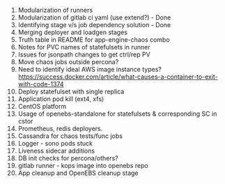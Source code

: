 1. Modularization of runners
2. Modularization of gitlab ci yaml (use extend?) - Done
3. Identifying stage v/s job dependency solution - Done
4. Merging deployer and loadgen stages 
5. Truth table in README for app-engine-chaos combo 
6. Notes for PVC names of statefulsets in runner 
7. Issues for jsonpath changes to get ctrl/rep PV
8. Move chaos jobs outside percona?
9. Need to identify ideal AWS  image instance types? https://success.docker.com/article/what-causes-a-container-to-exit-with-code-1374
10. Deploy statefulset with single replica 
11. Application pod kill (ext4, xfs)
12. CentOS platform  
13. Usage of openebs-standalone for statefulsets & corresponding SC in cstor 
14. Prometheus, redis deployers.
15. Cassandra for chaos tests/func jobs 
16. Logger - sono pods stuck
17. Liveness sidecar additions
18. DB init checks for percona/others? 
19. gitlab runner - kops image into openebs repo
20. App cleanup and OpenEBS cleanup stage
